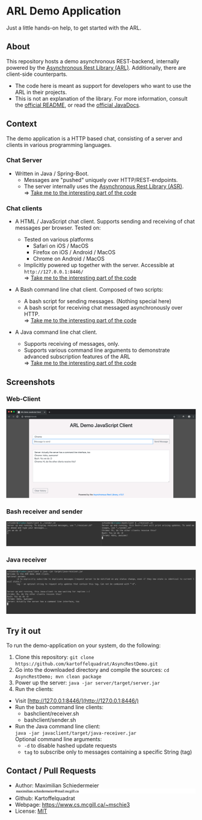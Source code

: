 # ARL Demo Application

Just a little hands-on help, to get started with the ARL.

## About

This repository hosts a demo asynchronous REST-backend, internally powered by the [Asynchronous Rest Library (ARL)](https://github.com/kartoffelquadrat/AsyncRestLib). Additionally, there are client-side counterparts.
 * The code here is meant as support for developers who want to use the ARL in their projects.
 * This is not an explanation of the library. For more information, consult the [official README](https://github.com/kartoffelquadrat/AsyncRestLib), or read the [official JavaDocs](https://kartoffelquadrat.github.io/AsyncRestLib/eu/kartoffelquadrat/asyncrestlib/package-summary.html).

## Context

The demo application is a HTTP based chat, consisting of a server and clients in various programming languages.  

### Chat Server

 * Written in Java / Spring-Boot.
   * Messages are "pushed" uniquely over HTTP/REST-endpoints.
   * The server internally uses the [Asynchronous Rest Library (ASR)](https://github.com/kartoffelquadrat/AsyncRestLib).  
   => [Take me to the interesting part of the code](server/src/main/java/eu/kartoffelquadrat/asyncrestdemo/StateController.java)

### Chat clients

 * A HTML / JavaScript chat client. Supports sending and receiving of chat messages per browser. Tested on:
   * Tested on various platforms
     * Safari on iOS / MacOS
     * Firefox on iOS / Android / MacOS
     * Chrome on Android / MacOS  
   * Implicitly powered up together with the server. Accessible at ```http://127.0.0.1:8446/```  
   => [Take me to the interesting part of the code](javaclient/src/main/java/eu/kartoffelquadrat/asyncrestdemo/client/LongPollLoop.java)
        
 * A Bash command line chat client. Composed of two scripts:
   * A bash script for sending messages. (Nothing special here)
   * A bash script for receiving chat messaged asynchronously over HTTP.  
   => [Take me to the interesting part of the code](bashclient/receiver.sh)
   
 * A Java command line chat client.
   * Supports receiving of messages, only.
   * Supports various command line arguments to demonstrate advanced subscription features of the ARL  
   => [Take me to the interesting part of the code](javaclient/src/main/java/eu/kartoffelquadrat/asyncrestdemo/client/LongPollLoop.java)
    
 
## Screenshots
 
### Web-Client
 
![chrome](screenshots/server.png)
 
 
### Bash receiver and sender
 
![bash](screenshots/bash.png)
 
 
### Java receiver
 
![bash](screenshots/java.png)
 
 
## Try it out
 
To run the demo-application on your system, do the following:
 
 1. Clone this repository: ```git clone https://github.com/kartoffelquadrat/AsyncRestDemo.git```
 2. Go into the downloaded directory and compile the sources: ```cd AsyncRestDemo; mvn clean package```
 3. Power up the server: ```java -jar server/target/server.jar```
 4. Run the clients:
   * Visit [http://127.0.0.1:8446/](http://127.0.0.1:8446/)
   * Run the bash command line clients:
     * bashclient/receiver.sh
     * bashclient/sender.sh
   * Run the Java command line client:  
     ```java -jar javaclient/target/java-receiver.jar```  
     Optional command line arguments:
     * ```-d``` to disable hashed update requests
     * ```tag``` to subscribe only to messages containing a specific String (tag)
 
 
## Contact / Pull Requests
 
 * Author: Maximilian Schiedermeier ![email](email.png)
 * Github: Kartoffelquadrat
 * Webpage: https://www.cs.mcgill.ca/~mschie3
 * License: [MIT](https://opensource.org/licenses/MIT)
